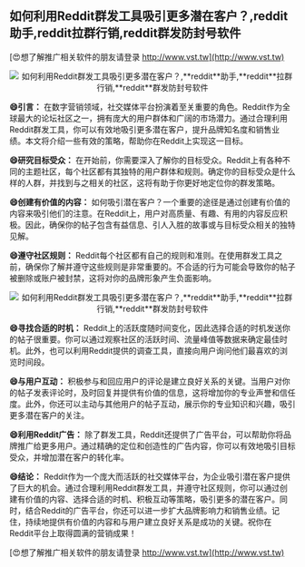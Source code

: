 ## **如何利用Reddit群发工具吸引更多潜在客户？,**reddit**助手,**reddit**拉群行销,**reddit**群发防封号软件**

[😍想了解推广相关软件的朋友请登录 http://www.vst.tw](http://www.vst.tw)

 <center><img src="https://vst.tw/MP4/tuiguang/png/4.png" alt="如何利用Reddit群发工具吸引更多潜在客户？,**reddit**助手,**reddit**拉群行销,**reddit**群发防封号软件"></center>

**😄引言：**
在数字营销领域，社交媒体平台扮演着至关重要的角色。Reddit作为全球最大的论坛社区之一，拥有庞大的用户群体和广阔的市场潜力。通过合理利用Reddit群发工具，你可以有效地吸引更多潜在客户，提升品牌知名度和销售业绩。本文将介绍一些有效的策略，帮助你在Reddit上实现这一目标。

**😄研究目标受众：**
在开始前，你需要深入了解你的目标受众。Reddit上有各种不同的主题社区，每个社区都有其独特的用户群体和规则。确定你的目标受众是什么样的人群，并找到与之相关的社区，这将有助于你更好地定位你的群发策略。

**😄创建有价值的内容：**
如何吸引潜在客户？一个重要的途径是通过创建有价值的内容来吸引他们的注意。在Reddit上，用户对高质量、有趣、有用的内容反应积极。因此，确保你的帖子包含有益信息、引人入胜的故事或与目标受众相关的独特见解。

**😄遵守社区规则：**
Reddit每个社区都有自己的规则和准则。在使用群发工具之前，确保你了解并遵守这些规则是非常重要的。不合适的行为可能会导致你的帖子被删除或账户被封禁，这将对你的品牌形象产生负面影响。

 <center><img src="https://vst.tw/MP4/tuiguang/png/7.png" alt="如何利用Reddit群发工具吸引更多潜在客户？,**reddit**助手,**reddit**拉群行销,**reddit**群发防封号软件"></center>

**😄寻找合适的时机：**
Reddit上的活跃度随时间变化，因此选择合适的时机发送你的帖子很重要。你可以通过观察社区的活跃时间、流量峰值等数据来确定最佳时机。此外，也可以利用Reddit提供的调查工具，直接向用户询问他们最喜欢的浏览时间段。

**😄与用户互动：**
积极参与和回应用户的评论是建立良好关系的关键。当用户对你的帖子发表评论时，及时回复并提供有价值的信息，这将增加你的专业声誉和信任度。此外，你还可以主动与其他用户的帖子互动，展示你的专业知识和兴趣，吸引更多潜在客户的关注。

**😄利用Reddit广告：**
除了群发工具，Reddit还提供了广告平台，可以帮助你将品牌推广给更多用户。通过精确的定位和创造性的广告内容，你可以有效地吸引目标受众，并增加潜在客户的转化率。

**😄结论：**
Reddit作为一个庞大而活跃的社交媒体平台，为企业吸引潜在客户提供了巨大的机会。通过合理利用Reddit群发工具，并遵守社区规则，你可以通过创建有价值的内容、选择合适的时机、积极互动等策略，吸引更多的潜在客户。同时，结合Reddit的广告平台，你还可以进一步扩大品牌影响力和销售业绩。记住，持续地提供有价值的内容和与用户建立良好关系是成功的关键。祝你在Reddit平台上取得圆满的营销成果！

[😍想了解推广相关软件的朋友请登录 http://www.vst.tw](http://www.vst.tw)



